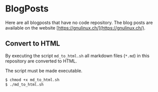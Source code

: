 # BlogPosts
Here are all blogposts that have no code repository.
The blog posts are available on the website [https://gnulinux.ch/](https://gnulinux.ch/).

## Convert to HTML
By executing the script `md_to_html.sh` all markdown files (`*.md`) in this repository are converted to HTML.

The script must be made executable.

``` bash
$ chmod +x md_to_html.sh
$ ./md_to_html.sh
```


